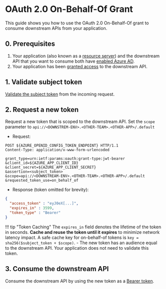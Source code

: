 # OAuth 2.0 On-Behalf-Of Grant
This guide shows you how to use the OAuth 2.0 On-Behalf-Of grant to consume downstream APIs from your application.

## 0. Prerequisites

1. Your application (also known as a [resource server](../../../explanation/authnz/concepts/actors.md#resource-server)) and the downstream API that you want to consume both have [enabled Azure AD](enable.md).
2. Your application has been [granted access](access-application.md) to the downstream API.


## 1. Validate subject token
[Validate the subject token](./validate-token.md) from the incoming request.

## 2. Request a new token
Request a new token that is scoped to the downstream API.
Set the `scope` parameter to `api://<DOWNSTREM-ENV>.<OTHER-TEAM>.<OTHER-APP>/.default`

- Request:
```http hl_lines="8"
POST ${AZURE_OPENID_CONFIG_TOKEN_ENDPOINT} HTTP/1.1
Content-Type: application/x-www-form-urlencoded

grant_type=urn:ietf:params:oauth:grant-type:jwt-bearer
&client_id=${AZURE_APP_CLIENT_ID}
&client_secret=${AZURE_APP_CLIENT_SECRET}
&assertion=<subject_token>
&scope=api://<DOWNSTREAM-ENV>.<OTHER-TEAM>.<OTHER-APP>/.default
&requested_token_use=on_behalf_of
```

- Response (token omitted for brevity):
```json
{
  "access_token" : "eyJ0eX[...]",
  "expires_in" : 3599,
  "token_type" : "Bearer"
}
```

!!! tip "Token Caching"
    The `expires_in` field denotes the lifetime of the token in seconds.
    **Cache and reuse the token until it expires** to minimize network latency impact.
    A safe cache key for on-behalf-of tokens is `key = sha256($subject_token + $scope)`.
    - The new token has an audience equal to the downstream API. Your application does not need to validate this token.

## 3. Consume the downstream API
Consume the downstream API by using the new token as a [Bearer token](../../../explanation/authnz/concepts/tokens.md#bearer-token). 